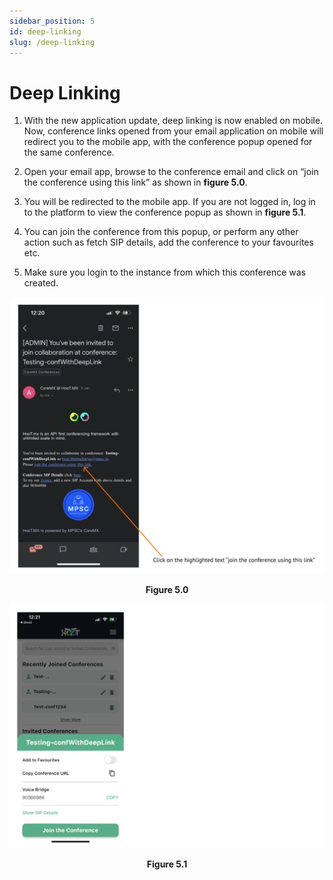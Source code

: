 ```yaml
---
sidebar_position: 5
id: deep-linking
slug: /deep-linking
---
```


# Deep Linking

1. With the new application update, deep linking is now enabled on mobile. Now, conference links opened from your email application on mobile will redirect you to the mobile app, with the conference popup opened for the same conference.

2. Open your email app, browse to the conference email and click on “join the conference using this link” as shown in **figure 5.0**.

3. You will be redirected to the mobile app. If you are not logged in, log in to the platform to view the conference popup as shown in **figure 5.1**.

4. You can join the conference from this popup, or perform any other action such as fetch SIP details, add the conference to your favourites etc.

5. Make sure you login to the instance from which this conference was created.

![Figure 5.0](/img/deeplink1.1.png)
<center><b>Figure 5.0</b></center>

![Figure 5.1](/img/deepLink1.2.png)
<center><b>Figure 5.1</b></center>


